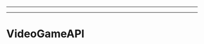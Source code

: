 ---------------------------------------
-------------------------------------------------------
# VideoGameAPI
